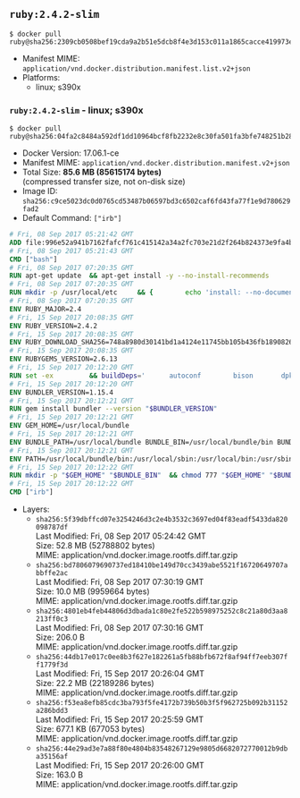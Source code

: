 ## `ruby:2.4.2-slim`

```console
$ docker pull ruby@sha256:2309cb0508bef19cda9a2b51e5dcb8f4e3d153c011a1865cacce419973ea3f58
```

-	Manifest MIME: `application/vnd.docker.distribution.manifest.list.v2+json`
-	Platforms:
	-	linux; s390x

### `ruby:2.4.2-slim` - linux; s390x

```console
$ docker pull ruby@sha256:04fa2c8484a592df1dd10964bcf8fb2232e8c30fa501fa3bfe748251b2856456
```

-	Docker Version: 17.06.1-ce
-	Manifest MIME: `application/vnd.docker.distribution.manifest.v2+json`
-	Total Size: **85.6 MB (85615174 bytes)**  
	(compressed transfer size, not on-disk size)
-	Image ID: `sha256:c9ce5023dc0d0765cd53487b06597bd3c6502caf6fd43fa77f1e9d780629fad2`
-	Default Command: `["irb"]`

```dockerfile
# Fri, 08 Sep 2017 05:21:42 GMT
ADD file:996e52a941b7162fafcf761c415142a34a2fc703e21d2f264b824373e9fa4b1e in / 
# Fri, 08 Sep 2017 05:21:43 GMT
CMD ["bash"]
# Fri, 08 Sep 2017 07:20:35 GMT
RUN apt-get update 	&& apt-get install -y --no-install-recommends 		bzip2 		ca-certificates 		libffi-dev 		libgdbm3 		libssl-dev 		libyaml-dev 		procps 		zlib1g-dev 	&& rm -rf /var/lib/apt/lists/*
# Fri, 08 Sep 2017 07:20:35 GMT
RUN mkdir -p /usr/local/etc 	&& { 		echo 'install: --no-document'; 		echo 'update: --no-document'; 	} >> /usr/local/etc/gemrc
# Fri, 08 Sep 2017 07:20:35 GMT
ENV RUBY_MAJOR=2.4
# Fri, 15 Sep 2017 20:08:35 GMT
ENV RUBY_VERSION=2.4.2
# Fri, 15 Sep 2017 20:08:35 GMT
ENV RUBY_DOWNLOAD_SHA256=748a8980d30141bd1a4124e11745bb105b436fb1890826e0d2b9ea31af27f735
# Fri, 15 Sep 2017 20:08:35 GMT
ENV RUBYGEMS_VERSION=2.6.13
# Fri, 15 Sep 2017 20:12:20 GMT
RUN set -ex 		&& buildDeps=' 		autoconf 		bison 		dpkg-dev 		gcc 		libbz2-dev 		libgdbm-dev 		libglib2.0-dev 		libncurses-dev 		libreadline-dev 		libxml2-dev 		libxslt-dev 		make 		ruby 		wget 		xz-utils 	' 	&& apt-get update 	&& apt-get install -y --no-install-recommends $buildDeps 	&& rm -rf /var/lib/apt/lists/* 		&& wget -O ruby.tar.xz "https://cache.ruby-lang.org/pub/ruby/${RUBY_MAJOR%-rc}/ruby-$RUBY_VERSION.tar.xz" 	&& echo "$RUBY_DOWNLOAD_SHA256 *ruby.tar.xz" | sha256sum -c - 		&& mkdir -p /usr/src/ruby 	&& tar -xJf ruby.tar.xz -C /usr/src/ruby --strip-components=1 	&& rm ruby.tar.xz 		&& cd /usr/src/ruby 		&& { 		echo '#define ENABLE_PATH_CHECK 0'; 		echo; 		cat file.c; 	} > file.c.new 	&& mv file.c.new file.c 		&& autoconf 	&& gnuArch="$(dpkg-architecture --query DEB_BUILD_GNU_TYPE)" 	&& ./configure 		--build="$gnuArch" 		--disable-install-doc 		--enable-shared 	&& make -j "$(nproc)" 	&& make install 		&& dpkg-query --show --showformat '${package}\n' 		| grep -P '^libreadline\d+$' 		| xargs apt-mark manual 	&& apt-get purge -y --auto-remove $buildDeps 	&& cd / 	&& rm -r /usr/src/ruby 		&& gem update --system "$RUBYGEMS_VERSION"
# Fri, 15 Sep 2017 20:12:20 GMT
ENV BUNDLER_VERSION=1.15.4
# Fri, 15 Sep 2017 20:12:21 GMT
RUN gem install bundler --version "$BUNDLER_VERSION"
# Fri, 15 Sep 2017 20:12:21 GMT
ENV GEM_HOME=/usr/local/bundle
# Fri, 15 Sep 2017 20:12:21 GMT
ENV BUNDLE_PATH=/usr/local/bundle BUNDLE_BIN=/usr/local/bundle/bin BUNDLE_SILENCE_ROOT_WARNING=1 BUNDLE_APP_CONFIG=/usr/local/bundle
# Fri, 15 Sep 2017 20:12:21 GMT
ENV PATH=/usr/local/bundle/bin:/usr/local/sbin:/usr/local/bin:/usr/sbin:/usr/bin:/sbin:/bin
# Fri, 15 Sep 2017 20:12:22 GMT
RUN mkdir -p "$GEM_HOME" "$BUNDLE_BIN" 	&& chmod 777 "$GEM_HOME" "$BUNDLE_BIN"
# Fri, 15 Sep 2017 20:12:22 GMT
CMD ["irb"]
```

-	Layers:
	-	`sha256:5f39dbffcd07e3254246d3c2e4b3532c3697ed04f83eadf5433da820098787df`  
		Last Modified: Fri, 08 Sep 2017 05:24:42 GMT  
		Size: 52.8 MB (52788802 bytes)  
		MIME: application/vnd.docker.image.rootfs.diff.tar.gzip
	-	`sha256:bd7806079690737ed18410be149d70cc3439abe5521f16720649707abbffe2ac`  
		Last Modified: Fri, 08 Sep 2017 07:30:19 GMT  
		Size: 10.0 MB (9959664 bytes)  
		MIME: application/vnd.docker.image.rootfs.diff.tar.gzip
	-	`sha256:4801eb4feb44806d3dbada1c80e2fe522b598975252c8c21a80d3aa8213ff0c3`  
		Last Modified: Fri, 08 Sep 2017 07:30:16 GMT  
		Size: 206.0 B  
		MIME: application/vnd.docker.image.rootfs.diff.tar.gzip
	-	`sha256:44db17e017c0ee8b3f627e182261a5fb88bfb672f8af94ff7eeb307ff1779f3d`  
		Last Modified: Fri, 15 Sep 2017 20:26:04 GMT  
		Size: 22.2 MB (22189286 bytes)  
		MIME: application/vnd.docker.image.rootfs.diff.tar.gzip
	-	`sha256:f53ea8efb85cdc3ba793f5fe4172b739b50b3f5f962725b092b31152a286bdd3`  
		Last Modified: Fri, 15 Sep 2017 20:25:59 GMT  
		Size: 677.1 KB (677053 bytes)  
		MIME: application/vnd.docker.image.rootfs.diff.tar.gzip
	-	`sha256:44e29ad3e7a88f80e4804b83548267129e9805d6682072770012b9dba35156af`  
		Last Modified: Fri, 15 Sep 2017 20:26:00 GMT  
		Size: 163.0 B  
		MIME: application/vnd.docker.image.rootfs.diff.tar.gzip
